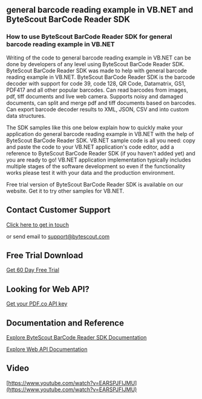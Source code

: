 ## general barcode reading example in VB.NET and ByteScout BarCode Reader SDK

### How to use ByteScout BarCode Reader SDK for general barcode reading example in VB.NET

Writing of the code to general barcode reading example in VB.NET can be done by developers of any level using ByteScout BarCode Reader SDK. ByteScout BarCode Reader SDK was made to help with general barcode reading example in VB.NET. ByteScout BarCode Reader SDK is the barcode decoder with support for code 39, code 128, QR Code, Datamatrix, GS1, PDF417 and all other popular barcodes. Can read barcodes from images, pdf, tiff documents and live web camera. Supports noisy and damaged documents, can split and merge pdf and tiff documents based on barcodes. Can export barcode decoder results to XML, JSON, CSV and into custom data structures.

The SDK samples like this one below explain how to quickly make your application do general barcode reading example in VB.NET with the help of ByteScout BarCode Reader SDK. VB.NET sample code is all you need: copy and paste the code to your VB.NET application's code editor, add a reference to ByteScout BarCode Reader SDK (if you haven't added yet) and you are ready to go! VB.NET application implementation typically includes multiple stages of the software development so even if the functionality works please test it with your data and the production environment.

Free trial version of ByteScout BarCode Reader SDK is available on our website. Get it to try other samples for VB.NET.

## Contact Customer Support

[Click here to get in touch](https://bytescout.zendesk.com/hc/en-us/requests/new?subject=ByteScout%20BarCode%20Reader%20SDK%20Question)

or send email to [support@bytescout.com](mailto:support@bytescout.com?subject=ByteScout%20BarCode%20Reader%20SDK%20Question) 

## Free Trial Download

[Get 60 Day Free Trial](https://bytescout.com/download/web-installer?utm_source=github-readme)

## Looking for Web API? 

[Get your PDF.co API key](https://pdf.co/documentation/api?utm_source=github-readme)

## Documentation and Reference

[Explore ByteScout BarCode Reader SDK Documentation](https://bytescout.com/documentation/index.html?utm_source=github-readme)

[Explore Web API Documentation](https://pdf.co/documentation/api?utm_source=github-readme)

## Video

[https://www.youtube.com/watch?v=EARSPJFIJMU](https://www.youtube.com/watch?v=EARSPJFIJMU)